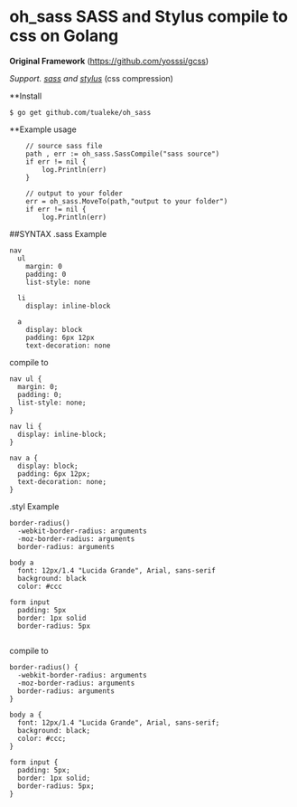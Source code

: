# oh_sass SASS and Stylus compile to css on Golang

**Original Framework**
(https://github.com/yosssi/gcss)

*Support.*
*[sass](http://sass-lang.com) and [stylus](http://stylus-lang.com)*
(css compression)

**Install
```
$ go get github.com/tualeke/oh_sass
```

**Example usage
```
	// source sass file
	path , err := oh_sass.SassCompile("sass source")
	if err != nil {
		log.Println(err)
	}

	// output to your folder
	err = oh_sass.MoveTo(path,"output to your folder")
	if err != nil {
		log.Println(err)
```

##SYNTAX
.sass Example 
```
nav
  ul
    margin: 0
    padding: 0
    list-style: none

  li
    display: inline-block

  a
    display: block
    padding: 6px 12px
    text-decoration: none

```
compile to
```
nav ul {
  margin: 0;
  padding: 0;
  list-style: none;
}

nav li {
  display: inline-block;
}

nav a {
  display: block;
  padding: 6px 12px;
  text-decoration: none;
}

```

.styl
Example
```
border-radius()
  -webkit-border-radius: arguments
  -moz-border-radius: arguments
  border-radius: arguments

body a
  font: 12px/1.4 "Lucida Grande", Arial, sans-serif
  background: black
  color: #ccc

form input
  padding: 5px
  border: 1px solid
  border-radius: 5px
  
  ```
compile to

```
border-radius() {
  -webkit-border-radius: arguments
  -moz-border-radius: arguments
  border-radius: arguments
}

body a {
  font: 12px/1.4 "Lucida Grande", Arial, sans-serif;
  background: black;
  color: #ccc;
}

form input {
  padding: 5px;
  border: 1px solid;
  border-radius: 5px;
}
```
